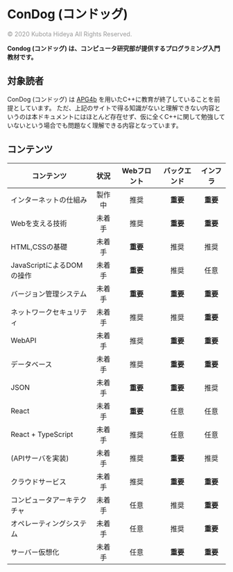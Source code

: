 # ConDog (コンドッグ)
<p style="margin-top:6px !important;color: #999">© 2020 Kubota Hideya All Rights Reserved. </p>

**Condog (コンドッグ) は、コンピュータ研究部が提供するプログラミング入門教材です。**

## 対象読者
ConDog (コンドッグ) は [APG4b](https://atcoder.jp/contests/APG4b) を用いたC++に教育が終了していることを前提としています。
ただ、上記のサイトで得る知識がないと理解できない内容というのは本ドキュメントにはほとんど存在せず、仮に全くC++に関して勉強していないという場合でも問題なく理解できる内容となっています。

## コンテンツ

コンテンツ | 状況 | Webフロント |  バックエンド | インフラ
--| :--: | :--: | :--: | :--:
インターネットの仕組み | 製作中 | 推奨 | **重要** | **重要** |
Webを支える技術 | 未着手 | 推奨 |**重要** | **重要** |
HTML,CSSの基礎 | 未着手 | **重要** | 推奨 | 推奨 |
JavaScriptによるDOMの操作 | 未着手 | **重要** | 推奨 | 任意 |
バージョン管理システム | 未着手 | **重要** | **重要** | **重要** |
ネットワークセキュリティ | 未着手 | 推奨 | 推奨 | **重要** |
WebAPI | 未着手 | 推奨 | **重要** | **重要** |
データベース | 未着手 | 推奨 | **重要** | **重要** |
JSON | 未着手 | **重要** | **重要** | 推奨 |
React | 未着手 | **重要** | 任意 | 任意 |
React + TypeScript | 未着手 | 推奨 | 任意 | 任意 |
(APIサーバを実装) | 未着手 | 推奨 | **重要** | 推奨 |
クラウドサービス | 未着手 | 推奨 | **重要** | **重要** |
コンピュータアーキテクチャ | 未着手 | 任意 | 推奨 | **重要** |
オペレーティングシステム | 未着手 | 任意 | 推奨 | **重要** |
サーバー仮想化 | 未着手 | 任意 | **重要** | **重要** |